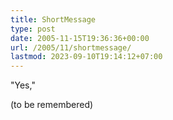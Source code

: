 ```yaml
---
title: ShortMessage
type: post
date: 2005-11-15T19:36:36+00:00
url: /2005/11/shortmessage/
lastmod: 2023-09-10T19:14:12+07:00
---
```

"Yes,"

(to be remembered)

